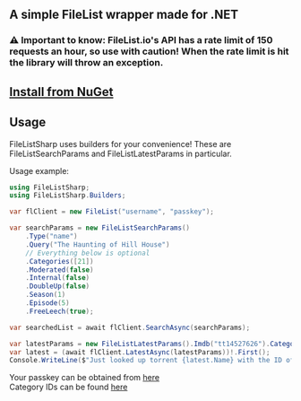 ## A simple FileList wrapper made for .NET

### ⚠️ Important to know: FileList.io's API has a rate limit of 150 requests an hour, so use with caution! When the rate limit is hit the library will throw an exception.

## [Install from NuGet](https://www.nuget.org/packages/FileListSharp)

## Usage

FileListSharp uses builders for your convenience! These are FileListSearchParams and FileListLatestParams in particular.

Usage example:

```csharp
using FileListSharp;
using FileListSharp.Builders;

var flClient = new FileList("username", "passkey");

var searchParams = new FileListSearchParams()
    .Type("name")
    .Query("The Haunting of Hill House")
    // Everything below is optional
    .Categories([21])
    .Moderated(false)
    .Internal(false)
    .DoubleUp(false)
    .Season(1)
    .Episode(5)
    .FreeLeech(true);

var searchedList = await flClient.SearchAsync(searchParams);

var latestParams = new FileListLatestParams().Imdb("tt14527626").Categories([21, 20]);
var latest = (await flClient.LatestAsync(latestParams))!.First();
Console.WriteLine($"Just looked up torrent {latest.Name} with the ID of {latest.Id}, size of {latest.Size/1024/1024/1024}GB, uploaded on {latest.UploadDate}. It has {latest.Seeders} seeders and {latest.Leechers} leechers. Is it freeleech? {latest.FreeLeech == 1}");

```

Your passkey can be obtained from [here](https://filelist.io/my.php)<br>
Category IDs can be found [here](https://gist.github.com/alexthemaster/c4a64a718e5db2128a8b179ff1ca86e3)